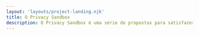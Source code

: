 ```yaml
---
layout: 'layouts/project-landing.njk'
title: O Privacy Sandbox
description: O Privacy Sandbox é uma série de propostas para satisfazer casos de uso que dependem de funcionalidades cross-site, sem usar cookies de terceiros ou outros mecanismos de rastreamento.
---
```

